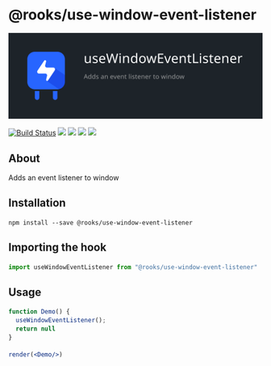# @rooks/use-window-event-listener

![TitleCard](/packages/window-event-listener/title-card.svg)

[![Build Status](https://travis-ci.org/imbhargav5/rooks.svg?branch=master)](https://travis-ci.org/imbhargav5/rooks) ![](https://img.shields.io/npm/v/@rooks/use-window-event-listener/latest.svg) ![](https://img.shields.io/npm/l/@rooks/use-window-event-listener.svg) ![](https://img.shields.io/bundlephobia/min/@rooks/use-window-event-listener.svg) ![](https://img.shields.io/david/imbhargav5/rooks.svg?path=packages%2Fwindow-event-listener)



## About
Adds an event listener to window


[//]: # (Main)

## Installation

```
npm install --save @rooks/use-window-event-listener
```

## Importing the hook

```javascript
import useWindowEventListener from "@rooks/use-window-event-listener"
```

## Usage

```jsx
function Demo() {
  useWindowEventListener();
  return null
}

render(<Demo/>)
```
